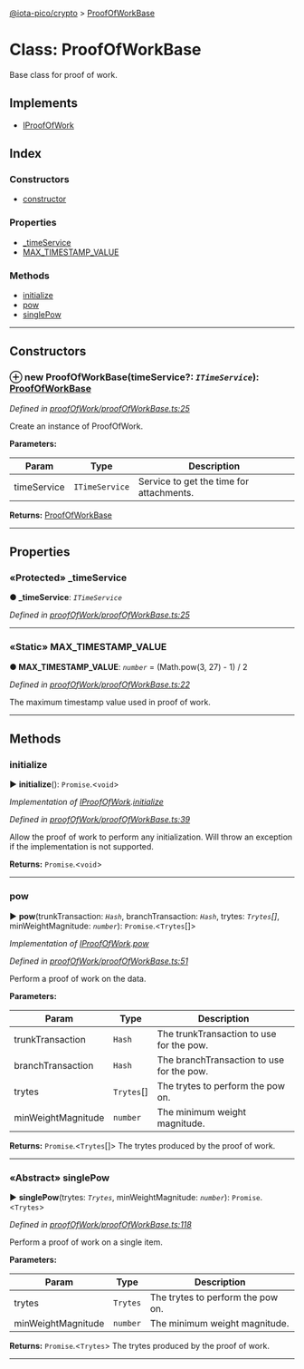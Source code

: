 [@iota-pico/crypto](../README.md) > [ProofOfWorkBase](../classes/proofofworkbase.md)



# Class: ProofOfWorkBase


Base class for proof of work.

## Implements

* [IProofOfWork](../interfaces/iproofofwork.md)

## Index

### Constructors

* [constructor](proofofworkbase.md#constructor)


### Properties

* [_timeService](proofofworkbase.md#_timeservice)
* [MAX_TIMESTAMP_VALUE](proofofworkbase.md#max_timestamp_value)


### Methods

* [initialize](proofofworkbase.md#initialize)
* [pow](proofofworkbase.md#pow)
* [singlePow](proofofworkbase.md#singlepow)



---
## Constructors
<a id="constructor"></a>


### ⊕ **new ProofOfWorkBase**(timeService?: *`ITimeService`*): [ProofOfWorkBase](proofofworkbase.md)


*Defined in [proofOfWork/proofOfWorkBase.ts:25](https://github.com/iotaeco/iota-pico-crypto/blob/f665795/src/proofOfWork/proofOfWorkBase.ts#L25)*



Create an instance of ProofOfWork.


**Parameters:**

| Param | Type | Description |
| ------ | ------ | ------ |
| timeService | `ITimeService`   |  Service to get the time for attachments. |





**Returns:** [ProofOfWorkBase](proofofworkbase.md)

---


## Properties
<a id="_timeservice"></a>

### «Protected» _timeService

**●  _timeService**:  *`ITimeService`* 

*Defined in [proofOfWork/proofOfWorkBase.ts:25](https://github.com/iotaeco/iota-pico-crypto/blob/f665795/src/proofOfWork/proofOfWorkBase.ts#L25)*





___

<a id="max_timestamp_value"></a>

### «Static» MAX_TIMESTAMP_VALUE

**●  MAX_TIMESTAMP_VALUE**:  *`number`*  =  (Math.pow(3, 27) - 1) / 2

*Defined in [proofOfWork/proofOfWorkBase.ts:22](https://github.com/iotaeco/iota-pico-crypto/blob/f665795/src/proofOfWork/proofOfWorkBase.ts#L22)*



The maximum timestamp value used in proof of work.




___


## Methods
<a id="initialize"></a>

###  initialize

► **initialize**(): `Promise`.<`void`>



*Implementation of [IProofOfWork](../interfaces/iproofofwork.md).[initialize](../interfaces/iproofofwork.md#initialize)*

*Defined in [proofOfWork/proofOfWorkBase.ts:39](https://github.com/iotaeco/iota-pico-crypto/blob/f665795/src/proofOfWork/proofOfWorkBase.ts#L39)*



Allow the proof of work to perform any initialization. Will throw an exception if the implementation is not supported.




**Returns:** `Promise`.<`void`>





___

<a id="pow"></a>

###  pow

► **pow**(trunkTransaction: *`Hash`*, branchTransaction: *`Hash`*, trytes: *`Trytes`[]*, minWeightMagnitude: *`number`*): `Promise`.<`Trytes`[]>



*Implementation of [IProofOfWork](../interfaces/iproofofwork.md).[pow](../interfaces/iproofofwork.md#pow)*

*Defined in [proofOfWork/proofOfWorkBase.ts:51](https://github.com/iotaeco/iota-pico-crypto/blob/f665795/src/proofOfWork/proofOfWorkBase.ts#L51)*



Perform a proof of work on the data.


**Parameters:**

| Param | Type | Description |
| ------ | ------ | ------ |
| trunkTransaction | `Hash`   |  The trunkTransaction to use for the pow. |
| branchTransaction | `Hash`   |  The branchTransaction to use for the pow. |
| trytes | `Trytes`[]   |  The trytes to perform the pow on. |
| minWeightMagnitude | `number`   |  The minimum weight magnitude. |





**Returns:** `Promise`.<`Trytes`[]>
The trytes produced by the proof of work.






___

<a id="singlepow"></a>

### «Abstract» singlePow

► **singlePow**(trytes: *`Trytes`*, minWeightMagnitude: *`number`*): `Promise`.<`Trytes`>



*Defined in [proofOfWork/proofOfWorkBase.ts:118](https://github.com/iotaeco/iota-pico-crypto/blob/f665795/src/proofOfWork/proofOfWorkBase.ts#L118)*



Perform a proof of work on a single item.


**Parameters:**

| Param | Type | Description |
| ------ | ------ | ------ |
| trytes | `Trytes`   |  The trytes to perform the pow on. |
| minWeightMagnitude | `number`   |  The minimum weight magnitude. |





**Returns:** `Promise`.<`Trytes`>
The trytes produced by the proof of work.






___



